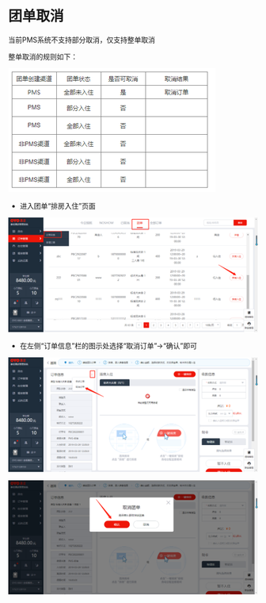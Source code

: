 # 团单取消

当前PMS系统不支持部分取消，仅支持整单取消

整单取消的规则如下：

![](../../../.gitbook/assets/image%20%28728%29.png)

* 进入团单“排房入住”页面

![](../../../.gitbook/assets/image%20%28683%29.png)

* 在左侧“订单信息”栏的图示处选择“取消订单”→“确认”即可

![](../../../.gitbook/assets/image%20%28691%29.png)

![](../../../.gitbook/assets/image%20%28433%29.png)

